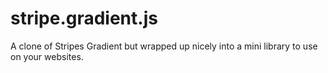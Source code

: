 # stripe.gradient.js
A clone of Stripes Gradient but wrapped up nicely into a mini library to use on your websites.
